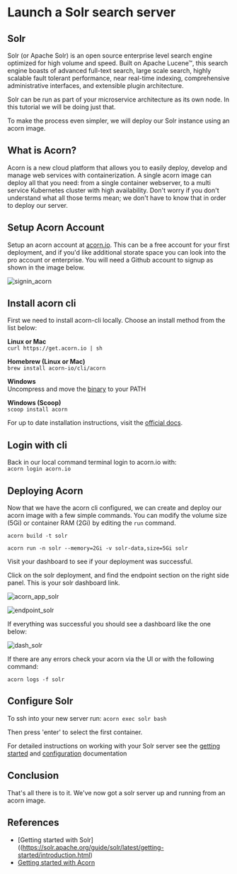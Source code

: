 # Launch a Solr search server

## Solr
Solr (or Apache Solr) is an open source enterprise level search engine optimized for high volume and speed.  Built on Apache Lucene™, this search engine boasts of advanced full-text search, large scale search, highly scalable fault tolerant performance, near real-time indexing, comprehensive administrative interfaces, and extensible plugin architecture.  

Solr can be run as part of your microservice architecture as its own node.  In this tutorial we will be doing just that.  

To make the process even simpler, we will deploy our Solr instance using an acorn image.

## What is Acorn? 
Acorn is a new cloud platform that allows you to easily deploy, develop and manage web services with containerization.  A single acorn image can deploy all that you need: from a single container webserver, to a multi service Kubernetes cluster with high availability.  Don't worry if you don't understand what all those terms mean; we don't have to know that in order to deploy our server.

## Setup Acorn Account
Setup an acorn account at [acorn.io](https://acorn.io).  This can be a free account for your first deployment, and if you'd like additional storate space you can look into the pro account or enterprise.  You will need a Github account to signup as shown in the image below.

![signin_acorn](https://github.com/randall-coding/opensupports-docker/assets/39175191/d46815fb-d2d5-42cd-b93d-41ca541a63bd)

## Install acorn cli 
First we need to install acorn-cli locally.  Choose an install method from the list below:

**Linux or Mac** <br>
`curl https://get.acorn.io | sh`

**Homebrew (Linux or Mac)** <br>
`brew install acorn-io/cli/acorn`

**Windows** <br> 
Uncompress and move the [binary](https://cdn.acrn.io/cli/default_windows_amd64_v1/acorn.exe) to your PATH

**Windows (Scoop)** <br>
`scoop install acorn`

For up to date installation instructions, visit the [official docs](https://runtime-docs.acorn.io/installation/installing).

## Login with cli
Back in our local command terminal login to acorn.io with: <br>
`acorn login acorn.io` 

## Deploying Acorn
Now that we have the acorn cli configured, we can create and deploy our acorn image with a few simple commands.  You can modify the volume size (5Gi) or container RAM (2Gi) by editing the `run` command.

`acorn build -t solr`

`acorn run -n solr --memory=2Gi -v solr-data,size=5Gi solr`

Visit your dashboard to see if your deployment was successful.

Click on the solr deployment, and find the endpoint section on the right side panel.  This is your solr dashboard link.

![acorn_app_solr](https://github.com/randall-coding/solr-acorn/assets/39175191/c2d89fe2-8be8-4b9d-9c90-c7e0720bba03)

![endpoint_solr](https://github.com/randall-coding/solr-acorn/assets/39175191/61aca5eb-c924-4dbe-a46d-5669e6658b19)

If everything was successful you should see a dashboard like the one below:

![dash_solr](https://github.com/randall-coding/solr-acorn/assets/39175191/067abb55-0f38-4e96-951b-1f0f82015b1b)

If there are any errors check your acorn via the UI or with the following command:

`acorn logs -f solr`

## Configure Solr
To ssh into your new server run: `acorn exec solr bash`

Then press 'enter' to select the first container.

For detailed instructions on working with your Solr server see the [getting started](https://solr.apache.org/guide/solr/latest/getting-started/introduction.html) and [configuration](https://solr.apache.org/guide/solr/latest/configuration-guide/configuration-files.html) documentation   

## Conclusion
That's all there is to it.  We've now got a solr server up and running from an acorn image.

## References
* [Getting started with Solr]((https://solr.apache.org/guide/solr/latest/getting-started/introduction.html)
* [Getting started with Acorn](https://docs.acorn.io/getting-started)

